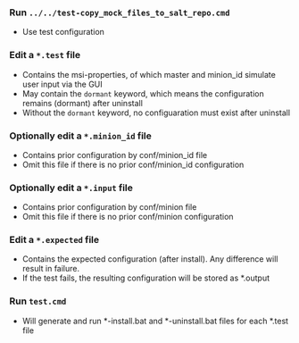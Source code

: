 ### Run `../../test-copy_mock_files_to_salt_repo.cmd`
- Use test configuration

### Edit a `*.test` file
- Contains the msi-properties, of which master and minion_id simulate user input via the GUI
- May contain the `dormant` keyword, which means the configuration remains (dormant) after uninstall
- Without the `dormant` keyword, no configuaration must exist after uninstall

### Optionally edit a `*.minion_id` file
- Contains prior configuration by conf/minion_id file
- Omit this file if there is no prior conf/minion_id configuration

### Optionally edit a `*.input` file
- Contains prior configuration by conf/minion file
- Omit this file if there is no  prior conf/minion configuration

### Edit a `*.expected` file
- Contains the expected configuration (after install). Any difference will result in failure.
- If the test fails, the resulting configuration will be stored as *.output

### Run `test.cmd`
- Will generate and run *-install.bat and  *-uninstall.bat files for each *.test file
